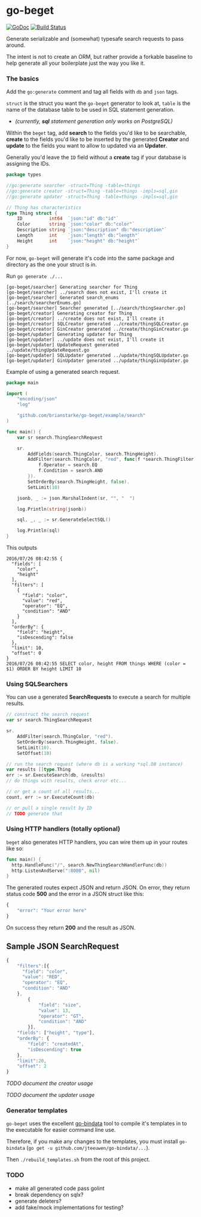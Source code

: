 # go-beget

[![GoDoc](https://godoc.org/github.com/brianstarke/go-beget?status.svg)](https://godoc.org/github.com/brianstarke/go-beget)
[![Build Status](https://travis-ci.org/brianstarke/go-beget.svg?branch=master)](https://travis-ci.org/brianstarke/go-beget)

Generate serializable and (somewhat) typesafe search requests to pass around.

The intent is not to create an ORM, but rather provide a forkable baseline to help generate all your boilerplate just the way you like it.

### The basics

Add the `go:generate` comment and tag all fields with `db` and `json` tags.

`struct` is the struct you want the `go-beget` generator to look at, `table` is the name of the database table to be used in SQL statement generation.

- _(currently, **sql** statement generation only works on PostgreSQL)_

Within the `beget` tag, add **search** to the fields you'd like to be searchable, **create** to the fields you'd like to be inserted by the generated **Creator** and **update** to the fields you want to allow to updated via an **Updater**.  

Generally you'd leave the `ID` field without a **create** tag if your database is assigning the IDs.

```go
package types

//go:generate searcher -struct=Thing -table=things
//go:generate creator -struct=Thing -table=things -impls=sql,gin
//go:generate updater -struct=Thing -table=things -impls=sql,gin

// Thing has characteristics
type Thing struct {
	ID          int64  `json:"id" db:"id"`
	Color       string `json:"color" db:"color"`
	Description string `json:"description" db:"description"`
	Length      int    `json:"length" db:"length"`
	Height      int    `json:"height" db:"height"`
}
```

For now, `go-beget` will generate it's code into the same package and directory as the one your struct is in.

Run `go generate ./...`

```
[go-beget/searcher] Generating searcher for Thing
[go-beget/searcher] ../search does not exist, I'll create it
[go-beget/searcher] Generated search_enums [../search/searcherEnums.go]
[go-beget/searcher] Searcher generated [../search/thingSearcher.go]
[go-beget/creator] Generating creator for Thing
[go-beget/creator] ../create does not exist, I'll create it
[go-beget/creator] SQLCreator generated ../create/thingSQLCreator.go
[go-beget/creator] GinCreator generated ../create/thingGinCreator.go
[go-beget/updater] Generating updater for Thing
[go-beget/updater] ../update does not exist, I'll create it
[go-beget/updater] UpdateRequest generated ../update/thingUpdateRequest.go
[go-beget/updater] SQLUpdater generated ../update/thingSQLUpdater.go
[go-beget/updater] GinUpdater generated ../update/thingGinUpdater.go
```

Example of using a generated search request.

```go
package main

import (
	"encoding/json"
	"log"

	"github.com/brianstarke/go-beget/example/search"
)

func main() {
	var sr search.ThingSearchRequest

	sr.
		AddFields(search.ThingColor, search.ThingHeight).
		AddFilter(search.ThingColor, "red", func(f *search.ThingFilter) {
			f.Operator = search.EQ
			f.Condition = search.AND
		}).
		SetOrderBy(search.ThingHeight, false).
		SetLimit(10)

	jsonb, _ := json.MarshalIndent(sr, "", "  ")

	log.Println(string(jsonb))

	sql, _, _ := sr.GenerateSelectSQL()

	log.Println(sql)
}
```

This outputs

```
2016/07/26 08:42:55 {
  "fields": [
    "color",
    "height"
  ],
  "filters": [
    {
      "field": "color",
      "value": "red",
      "operator": "EQ",
      "condition": "AND"
    }
  ],
  "orderBy": {
    "field": "height",
    "isDescending": false
  },
  "limit": 10,
  "offset": 0
}
2016/07/26 08:42:55 SELECT color, height FROM things WHERE (color = $1) ORDER BY height LIMIT 10
```

### Using SQLSearchers

You can use a generated **SearchRequests** to execute a search for multiple results.

```go
// construct the search request
var sr search.ThingSearchRequest

sr.
	AddFilter(search.ThingColor, "red").
	SetOrderBy(search.ThingHeight, false).
	SetLimit(10).
	SetOffset(10)

// run the search request (where db is a working *sql.DB instance)
var results []type.Thing
err := sr.ExecuteSearch(db, &results)
// do things with results, check error etc...

// or get a count of all results...
count, err := sr.ExecuteCount(db)

// or pull a single result by ID
// TODO generate that
```

### Using HTTP handlers (totally optional)

`beget` also generates HTTP handlers, you can wire them up in your routes like so:

```go
func main() {
  http.HandleFunc("/", search.NewThingSearchHandlerFunc(db))
  http.ListenAndServe(":8080", nil)
}
```

The generated routes expect JSON and return JSON.  On error, they return status code **500** and the error in a JSON struct like this:

```javascript
{
	"error": "Your error here"
}
```

On success they return **200** and the result as JSON.

## Sample JSON SearchRequest

```javascript
{
    "filters":[{
      "field": "color",
      "value": "RED",
      "operator": "EQ",
      "condition": "AND"
    },
		{
			"field": "size",
			"value": 13,
			"operator": "GT",
			"condition": "AND"
		}],
    "fields": ["height", "type"],
    "orderBy": {
        "field": "createdAt",
        "isDescending": true
    },
    "limit":20,
    "offset": 2
}
```

*TODO document the creator usage*

*TODO document the updater usage*

### Generator templates

`go-beget` uses the excellent [go-bindata](https://github.com/jteeuwen/go-bindata) tool to compile it's templates in to the executable for easier command line use.  

Therefore, if you make any changes to the templates, you must install `go-bindata` (`go get -u github.com/jteeuwen/go-bindata/...`).

Then `./rebuild_templates.sh` from the root of this project.

### TODO

- make all generated code pass golint
- break dependency on sqlx?
- generate deleters?
- add fake/mock implementations for testing?

